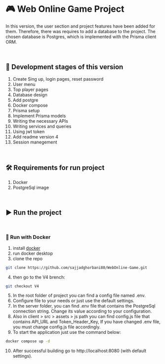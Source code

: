 # :video_game: Web Online Game Project
In this version, the user section and project features have been added for them. Therefore, there was requires to add a database to the project. The chosen database is Postgres, which is implemented with the Prisma client ORM.

<br>

## :seedling: Development stages of this version
1. Create Sing up, login pages, reset password
2. User menu
3. Top player pages
4. Database design
5. Add postgre 
6. Docker compose
7. Prisma setup
8. Implement Prisma models
9. Writing the necessary APIs
10. Writing services and queries
11. Using jwt token 
12. Add readme version 4
13. Session manegement

<br>


## :hammer_and_wrench: Requirements for run project
1. Docker
2. PostgreSql image
<br>

## :arrow_forward: Run the project

<br>

### :dolphin: Run with Docker
1. install [docker](https://www.docker.com/)
2. run docker desktop
3. clone the repo 
```bash
git clone https://github.com/sajjadghorbani80/WebOnline-Game.git
```
4. then go to the V4 brench:
```bash
git checkout V4
```
5. In the root folder of project you can find a config file named .env.
6. Configure file to your needs or just use the default settings.
7. In the server folder, you can find .env file that contains the PostgreSql connection string. Change its value according to your configuration.
8. Also in client > src > assets > js path you can find config.js file that contains API_URL and Token_Header_Key, If you have changed .env file, you must change config.js file accordingly.
9. To start the application just use the command below:
```bash
docker compose up -d
```
10. After successful building go to http://localhost:8080 (with default settings).
